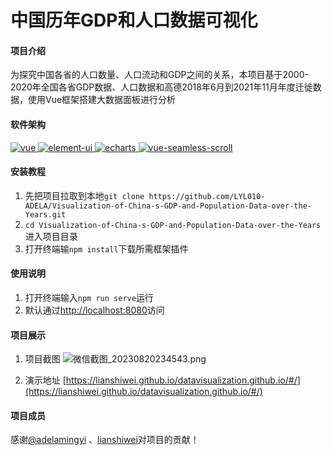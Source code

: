# 中国历年GDP和人口数据可视化

#### 项目介绍
为探究中国各省的人口数量、人口流动和GDP之间的关系，本项目基于2000-2020年全国各省GDP数据、人口数据和高德2018年6月到2021年11月年度迁徙数据，使用Vue框架搭建大数据面板进行分析

#### 软件架构
  <a href="https://github.com/vuejs/vue">
    <img src="https://img.shields.io/badge/vue-2.6.11-brightgreen.svg" alt="vue">
  </a>
  <a href="https://github.com/ElemeFE/element">
    <img src="https://img.shields.io/badge/element--ui-2.15.1-green.svg" alt="element-ui">
  </a>
  <a href="https://github.com/apache/echarts">
    <img src="https://img.shields.io/badge/echarts-5.0.2-blue.svg" alt="echarts">
  </a>
  <a href="https://github.com/chenxuan0000/vue-seamless-scroll">
    <img src="https://img.shields.io/badge/vue--seamless--scroll-1.1.23-yellow.svg" alt="vue-seamless-scroll">
  </a>

#### 安装教程

1.  先把项目拉取到本地`git clone https://github.com/LYL010-ADELA/Visualization-of-China-s-GDP-and-Population-Data-over-the-Years.git`
2.  `cd Visualization-of-China-s-GDP-and-Population-Data-over-the-Years`进入项目目录
3.  打开终端输`npm install`下载所需框架插件

#### 使用说明

1.  打开终端输入`npm run serve`运行
2.  默认通过[http://localhost:8080](http://localhost:8080)访问

#### 项目展示

1.  项目截图
![微信截图_20230820234543.png](https://s2.loli.net/2023/08/20/NQYfArdjWkhIpZ1.png)

2.  演示地址
[https://lianshiwei.github.io/datavisualization.github.io/#/](https://lianshiwei.github.io/datavisualization.github.io/#/)

#### 项目成员
感谢[@adelamingyi](https://github.com/adelamingyi) 、[lianshiwei](https://github.com/lianshiwei)对项目的贡献！

